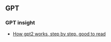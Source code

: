 ## GPT


### GPT insight

- [How gpt2 works, step by step, good to read](https://jalammar.github.io/illustrated-gpt2/#part-2-illustrated-self-attention)
